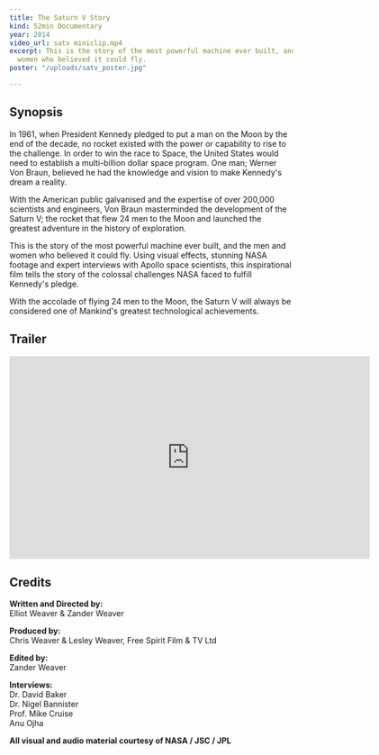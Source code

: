 ```yaml
---
title: The Saturn V Story
kind: 52min Documentary
year: 2014
video_url: satv miniclip.mp4
excerpt: This is the story of the most powerful machine ever built, and the men and
  women who believed it could fly.
poster: "/uploads/satv_poster.jpg"

---
```

## Synopsis

In 1961, when President Kennedy pledged to put a man on the Moon by the end of the decade, no rocket existed with the power or capability to rise to the challenge. In order to win the race to Space, the United States would need to establish a multi-billion dollar space program. One man; Werner Von Braun, believed he had the knowledge and vision to make Kennedy's dream a reality.

With the American public galvanised and the expertise of over 200,000 scientists and engineers, Von Braun masterminded the development of the Saturn V; the rocket that flew 24 men to the Moon and launched the greatest adventure in the history of exploration.

This is the story of the most powerful machine ever built, and the men and women who believed it could fly. Using visual effects, stunning NASA footage and expert interviews with Apollo space scientists, this inspirational film tells the story of the colossal challenges NASA faced to fulfill Kennedy's pledge.

With the accolade of flying 24 men to the Moon, the Saturn V will always be considered one of Mankind's greatest technological achievements.

## Trailer

<iframe src="https://player.vimeo.com/video/102022603?title=0&byline=0&portrait=0" width="640" height="360" frameborder="0" webkitallowfullscreen mozallowfullscreen allowfullscreen></iframe>

## Credits

**Written and Directed by:** <br>Elliot Weaver & Zander Weaver

**Produced by:** <br>Chris Weaver & Lesley Weaver, Free Spirit Film & TV Ltd

**Edited by:** <br>Zander Weaver

**Interviews:** <br>Dr. David Baker<br>Dr. Nigel Bannister<br>Prof. Mike Cruise<br>Anu Ojha

**All visual and audio material courtesy of NASA / JSC / JPL**